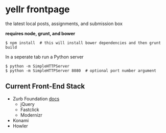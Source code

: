 # yellr frontpage

the latest local posts, assignments, and submission box

**requires node, grunt, and bower**


```
$ npm install  # this will install bower dependencies and then grunt build
```

In a seperate tab run a Python server
```
$ python -m SimpleHTTPServer
$ python -m SimpleHTTPServer 8080  # optional port number argument
```

## Current Front-End Stack
- Zurb Foundation [docs](http://foundation.zurb.com/docs/)
  - jQuery
  - Fastclick
  - Modernizr
- Konami
- Howler
